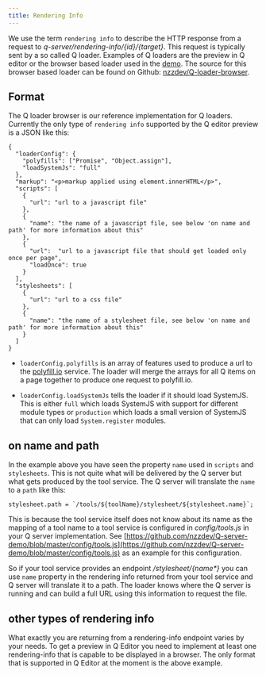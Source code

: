 ```yaml
---
title: Rendering Info
---
```


We use the term `rendering info` to describe the HTTP response from a request to _q-server/rendering-info/{id}/{target}_. This request is typically sent by a so called Q loader. Examples of Q loaders are the preview in Q editor or the browser based loader used in the [demo](https://editor.q.tools). The source for this browser based loader can be found on Github: [nzzdev/Q-loader-browser](https://github.com/nzzdev/Q-loader-browser).

## Format
The Q loader browser is our reference implementation for Q loaders. Currently the only type of `rendering info` supported by the Q editor preview is a JSON like this:
```
{
  "loaderConfig": {
    "polyfills": ["Promise", "Object.assign"],
    "loadSystemJs": "full"
  },
  "markup": "<p>markup applied using element.innerHTML</p>",
  "scripts": [
    {
      "url": "url to a javascript file"
    },
    {
      "name": "the name of a javascript file, see below 'on name and path' for more information about this"
    },
    {
      "url":  "url to a javascript file that should get loaded only once per page",
      "loadOnce": true
    }
  ],
  "stylesheets": [
    {
      "url": "url to a css file"
    },
    {
      "name": "the name of a stylesheet file, see below 'on name and path' for more information about this"
    }
  ]
}
```
- `loaderConfig.polyfills` is an array of features used to produce a url to the [polyfill.io](https://polyfill.io) service. The loader will merge the arrays for all Q items on a page together to produce one request to polyfill.io.

- `loaderConfig.loadSystemJs` tells the loader if it should load SystemJS. This is either `full` which loads SystemJS with support for different module types or `production` which loads a small version of SystemJS that can only load `System.register` modules.

## on name and path
In the example above you have seen the property `name` used in `scripts` and `stylesheets`. This is not quite what will be delivered by the Q server but what gets produced by the tool service. The Q server will translate the `name` to a `path` like this:
```
stylesheet.path = `/tools/${toolName}/stylesheet/${stylesheet.name}`;
```

This is because the tool service itself does not know about its name as the mapping of a tool name to a tool service is configured in _config/tools.js_ in your Q server implementation. See [https://github.com/nzzdev/Q-server-demo/blob/master/config/tools.js](https://github.com/nzzdev/Q-server-demo/blob/master/config/tools.js) as an example for this configuration.

So if your tool service provides an endpoint _/stylesheet/{name*}_ you can use `name` property in the rendering info returned from your tool service and Q server will translate it to a path. The loader knows where the Q server is running and can build a full URL using this information to request the file.

## other types of rendering info
What exactly you are returning from a rendering-info endpoint varies by your needs. To get a preview in Q Editor you need to implement at least one rendering-info that is capable to be displayed in a browser. The only format that is supported in Q Editor at the moment is the above example.
